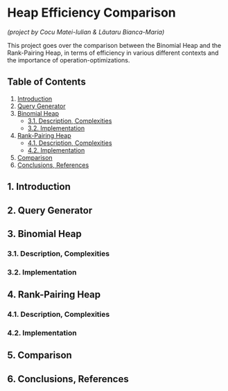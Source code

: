 # Heap Efficiency Comparison
*(project by Cocu Matei-Iulian & Lăutaru Bianca-Maria)*

This project goes over the comparison between the Binomial Heap and the Rank-Pairing Heap, in terms of efficiency in various different contexts and the importance of operation-optimizations.

## Table of Contents
1. [Introduction](#1-introduction)
2. [Query Generator](#2-query-generator)
3. [Binomial Heap](#3-binomial-heap)
    - [3.1. Description, Complexities](#31-description-complexities)
    - [3.2. Implementation](#32-implementation)
4. [Rank-Pairing Heap](#4-rank-pairing-heap)
    - [4.1. Description, Complexities](#41-description-complexities)
    - [4.2. Implementation](#42-implementation)
5. [Comparison](#5-comparison)
6. [Conclusions, References](#6-conclusions-references)

## 1. Introduction

## 2. Query Generator

## 3. Binomial Heap
### 3.1. Description, Complexities
### 3.2. Implementation

## 4. Rank-Pairing Heap
### 4.1. Description, Complexities
### 4.2. Implementation

## 5. Comparison

## 6. Conclusions, References

